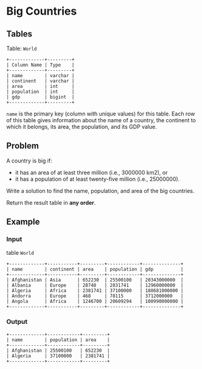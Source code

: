 # Big Countries

## Tables

Table: `World`

```
+-------------+---------+
| Column Name | Type    |
+-------------+---------+
| name        | varchar |
| continent   | varchar |
| area        | int     |
| population  | int     |
| gdp         | bigint  |
+-------------+---------+
```

`name` is the primary key (column with unique values) for this table.
Each row of this table gives information about the name of a country, the
continent to which it belongs, its area, the population, and its GDP value.

## Problem

A country is big if:

- it has an area of at least three million (i.e., 3000000 km2), or
- it has a population of at least twenty-five million (i.e., 25000000).

Write a solution to find the name, population, and area of the big countries.

Return the result table in **any order**.

## Example

### Input

table `World`

```
+-------------+-----------+---------+------------+--------------+
| name        | continent | area    | population | gdp          |
+-------------+-----------+---------+------------+--------------+
| Afghanistan | Asia      | 652230  | 25500100   | 20343000000  |
| Albania     | Europe    | 28748   | 2831741    | 12960000000  |
| Algeria     | Africa    | 2381741 | 37100000   | 188681000000 |
| Andorra     | Europe    | 468     | 78115      | 3712000000   |
| Angola      | Africa    | 1246700 | 20609294   | 100990000000 |
+-------------+-----------+---------+------------+--------------+
```

### Output

```
+-------------+------------+---------+
| name        | population | area    |
+-------------+------------+---------+
| Afghanistan | 25500100   | 652230  |
| Algeria     | 37100000   | 2381741 |
+-------------+------------+---------+
```
